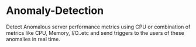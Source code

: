 # Anomaly-Detection
Detect Anomalous server performance metrics using CPU or combination of metrics like CPU, Memory, I/O..etc and send triggers to the users of these anomalies in real time.
